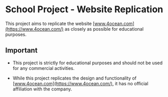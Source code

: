 # School Project - Website Replication

This project aims to replicate the website [www.4ocean.com](https://www.4ocean.com/) as closely as possible for
educational purposes.

## Important

- This project is strictly for educational purposes and should not be used for any commercial activities.

- While this project replicates the design and functionality of [www.4ocean.com](https://www.4ocean.com/),
  it has no official affiliation with the company.
